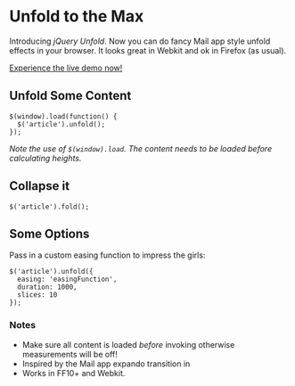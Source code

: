 # Unfold to the Max

Introducing *jQuery Unfold*. Now you can do fancy Mail app style unfold effects in your browser. It looks great in Webkit and ok in Firefox (as usual).

[Experience the live demo now!](http://mikejholly.github.com/jquery-unfold/)

## Unfold Some Content

```
$(window).load(function() {
  $('article').unfold();
});
```

*Note the use of ```$(window).load```. The content needs to be loaded before calculating heights.*

## Collapse it

```
$('article').fold();
```

## Some Options

Pass in a custom easing function to impress the girls:

```
$('article').unfold({
  easing: 'easingFunction',
  duration: 1000,
  slices: 10 
});
```

### Notes
* Make sure all content is loaded *before* invoking otherwise measurements will be off!
* Inspired by the Mail app expando transition in
* Works in FF10+ and Webkit.